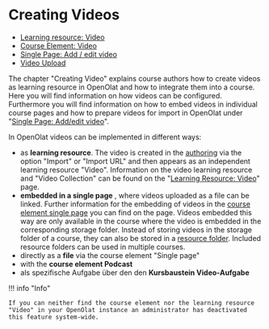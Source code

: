 # Creating Videos

  * [Learning resource: Video](Learning_resource_Video.md)
  * [Course Element: Video](Course_Element_Video.md)
  * [Single Page: Add / edit video](Single_Page_Add_edit_video.md)
  * [Video Upload](Video_Upload.md)

  

The chapter "Creating Video" explains course authors how to create videos as
learning resource in OpenOlat and how to integrate them into a course. Here
you will find information on how videos can be configured. Furthermore you
will find information on how to embed videos in individual course pages and
how to prepare videos for import in OpenOlat under "[Single Page: Add/edit
video](Single_Page_Add_edit_video.md)".

In OpenOlat videos can be implemented in different ways:

  * as  **learning resource**. The video is created in the [authoring](../learningresources/index.md) via the option "Import" or "Import URL" and then appears as an independent learning resource "Video". Information on the video learning resource and "Video Collection" can be found on the "[Learning Resource: Video](Learning_resource_Video.md)" page.
  *  **embedded in a single page** , where videos uploaded as a file can be linked. Further information for the embedding of videos in the [course element single page](../learningresources/Course_Element_Single_Page.md) you can find on the page. Videos embedded this way are only available in the course where the video is embedded in the corresponding storage folder. Instead of storing videos in the storage folder of a course, they can also be stored in a [resource folder](../learningresources/Course_Settings.md#CourseSettings-_detail_ressourcen).  Included resource folders can be used in multiple courses.
  * directly as a **file** via the course element "Single page"
  * with the **course element Podcast**
  * als spezifische Aufgabe über den den **Kursbaustein Video-Aufgabe** 

!!! info "Info"

    If you can neither find the course element nor the learning resource "Video" in your OpenOlat instance an administrator has deactivated this feature system-wide.


